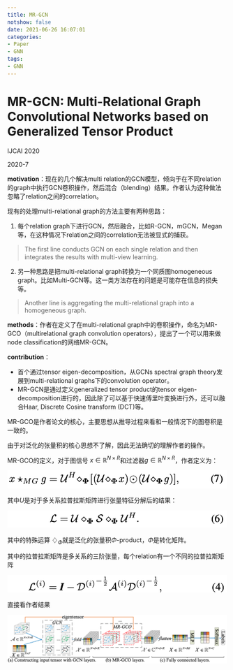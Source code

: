 ```yaml
---
title: MR-GCN
notshow: false
date: 2021-06-26 16:07:01
categories:
- Paper
- GNN
tags:
- GNN
---
```


# MR-GCN: Multi-Relational Graph Convolutional Networks based on Generalized Tensor Product

IJCAI 2020

2020-7

**motivation**：现在的几个解决multi relation的GCN模型，倾向于在不同relation的graph中执行GCN卷积操作，然后混合（blending）结果。作者认为这种做法忽略了relation之间的correlation。

现有的处理multi-relational graph的方法主要有两种思路：

1. 每个relation graph下进行GCN，然后融合，比如R-GCN，mGCN，Megan等，在这种情况下relation之间的correlation无法被显式的捕获。

> The ﬁrst line conducts GCN on each single relation and then integrates the results with multi-view learning.

2. 另一种思路是把multi-relational graph转换为一个同质图homogeneous graph。比如Multi-GCN等。这一类方法存在的问题是可能存在信息的损失等。

> Another line is aggregating the multi-relational graph into a homogeneous graph.

**methods**：作者在定义了在multi-relational graph中的卷积操作，命名为MR-GCO（multirelational graph convolution operators），提出了一个可以用来做node classification的网络MR-GCN。

**contribution**：

- 首个通过tensor eigen-decomposition，从GCNs spectral graph theory发展到multi-relational graphs下的convolution operator。
- MR-GCN是通过定义generalized tensor product的tensor eigen-decomposition进行的，因此除了可以基于快速傅里叶变换进行外，还可以融合Haar, Discrete Cosine transform (DCT)等。

MR-GCO是作者论文的核心，主要思想从推导过程来看和一般情况下的图卷积是一致的。

由于对泛化的张量积的核心思想不了解，因此无法确切的理解作者的操作。

MR-GCO的定义，对于图信号 $x\in \mathbb{R}^{N\times R}$和过滤器$g\in \mathbb{R}^{N\times R}$，作者定义为：

![](MR-GCN/image-20210626164341117.png)

其中$U$是对于多关系拉普拉斯矩阵进行张量特征分解后的结果：

![](MR-GCN/image-20210626164638896.png)

其中的特殊运算 $\diamondsuit_\Phi$就是泛化的张量积$\Phi$-product，$\Phi$是转化矩阵。

其中的拉普拉斯矩阵是多关系的三阶张量，每个relation有一个不同的拉普拉斯矩阵

![](MR-GCN/image-20210626165323451.png)

直接看作者结果

![](MR-GCN/image-20210626164015015.png)





